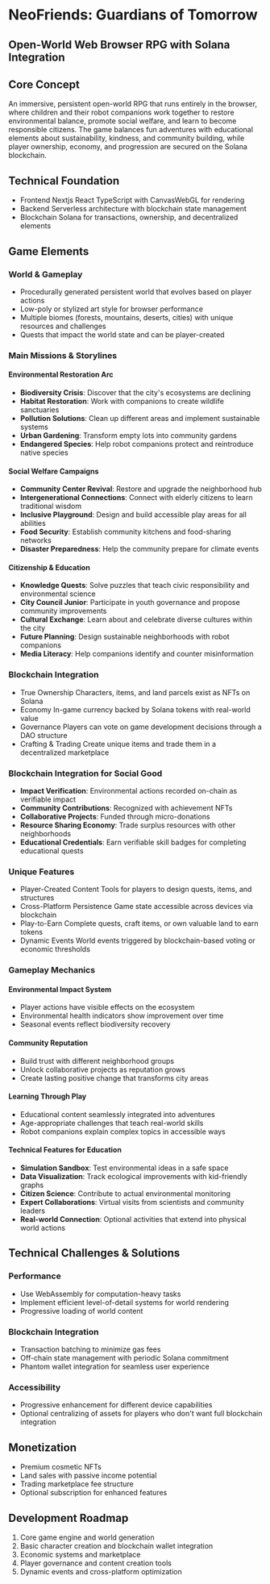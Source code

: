 # NeoFriends: Guardians of Tomorrow

## Open-World Web Browser RPG with Solana Integration

## Core Concept

An immersive, persistent open-world RPG that runs entirely in the browser, where children and their robot companions work together to restore environmental balance, promote social welfare, and learn to become responsible citizens. The game balances fun adventures with educational elements about sustainability, kindness, and community building, while player ownership, economy, and progression are secured on the Solana blockchain.

## Technical Foundation

- Frontend Nextjs React TypeScript with CanvasWebGL for rendering
- Backend Serverless architecture with blockchain state management
- Blockchain Solana for transactions, ownership, and decentralized elements

## Game Elements

### World & Gameplay

- Procedurally generated persistent world that evolves based on player actions
- Low-poly or stylized art style for browser performance
- Multiple biomes (forests, mountains, deserts, cities) with unique resources and challenges
- Quests that impact the world state and can be player-created

### Main Missions & Storylines

#### Environmental Restoration Arc

- **Biodiversity Crisis**: Discover that the city's ecosystems are declining
- **Habitat Restoration**: Work with companions to create wildlife sanctuaries
- **Pollution Solutions**: Clean up different areas and implement sustainable systems
- **Urban Gardening**: Transform empty lots into community gardens
- **Endangered Species**: Help robot companions protect and reintroduce native species

#### Social Welfare Campaigns

- **Community Center Revival**: Restore and upgrade the neighborhood hub
- **Intergenerational Connections**: Connect with elderly citizens to learn traditional wisdom
- **Inclusive Playground**: Design and build accessible play areas for all abilities
- **Food Security**: Establish community kitchens and food-sharing networks
- **Disaster Preparedness**: Help the community prepare for climate events

#### Citizenship & Education

- **Knowledge Quests**: Solve puzzles that teach civic responsibility and environmental science
- **City Council Junior**: Participate in youth governance and propose community improvements
- **Cultural Exchange**: Learn about and celebrate diverse cultures within the city
- **Future Planning**: Design sustainable neighborhoods with robot companions
- **Media Literacy**: Help companions identify and counter misinformation

### Blockchain Integration

- True Ownership Characters, items, and land parcels exist as NFTs on Solana
- Economy In-game currency backed by Solana tokens with real-world value
- Governance Players can vote on game development decisions through a DAO structure
- Crafting & Trading Create unique items and trade them in a decentralized marketplace

### Blockchain Integration for Social Good

- **Impact Verification**: Environmental actions recorded on-chain as verifiable impact
- **Community Contributions**: Recognized with achievement NFTs
- **Collaborative Projects**: Funded through micro-donations
- **Resource Sharing Economy**: Trade surplus resources with other neighborhoods
- **Educational Credentials**: Earn verifiable skill badges for completing educational quests

### Unique Features

- Player-Created Content Tools for players to design quests, items, and structures
- Cross-Platform Persistence Game state accessible across devices via blockchain
- Play-to-Earn Complete quests, craft items, or own valuable land to earn tokens
- Dynamic Events World events triggered by blockchain-based voting or economic thresholds

### Gameplay Mechanics

#### Environmental Impact System

- Player actions have visible effects on the ecosystem
- Environmental health indicators show improvement over time
- Seasonal events reflect biodiversity recovery

#### Community Reputation

- Build trust with different neighborhood groups
- Unlock collaborative projects as reputation grows
- Create lasting positive change that transforms city areas

#### Learning Through Play

- Educational content seamlessly integrated into adventures
- Age-appropriate challenges that teach real-world skills
- Robot companions explain complex topics in accessible ways

#### Technical Features for Education

- **Simulation Sandbox**: Test environmental ideas in a safe space
- **Data Visualization**: Track ecological improvements with kid-friendly graphs
- **Citizen Science**: Contribute to actual environmental monitoring
- **Expert Collaborations**: Virtual visits from scientists and community leaders
- **Real-world Connection**: Optional activities that extend into physical world actions

## Technical Challenges & Solutions

### Performance

- Use WebAssembly for computation-heavy tasks
- Implement efficient level-of-detail systems for world rendering
- Progressive loading of world content

### Blockchain Integration

- Transaction batching to minimize gas fees
- Off-chain state management with periodic Solana commitment
- Phantom wallet integration for seamless user experience

### Accessibility

- Progressive enhancement for different device capabilities
- Optional centralizing of assets for players who don't want full blockchain integration

## Monetization

- Premium cosmetic NFTs
- Land sales with passive income potential
- Trading marketplace fee structure
- Optional subscription for enhanced features

## Development Roadmap

1. Core game engine and world generation
2. Basic character creation and blockchain wallet integration
3. Economic systems and marketplace
4. Player governance and content creation tools
5. Dynamic events and cross-platform optimization
